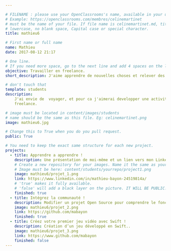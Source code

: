 ```yaml
---

# FILENAME : please use your OpenClassrooms's name, available in your url.
# Example: https://openclassrooms.com/membres/celinemartinet
# must be the name of your file. If file name is celinemartinet.md, title is celinemartinet.
# lowercase, no blank space, Capital case or special character.
title: mathieu6

# First name or full name
name: Mathieu
date: 2017-08-12 21:17

# One line.
# If you need more space, go to the next line and add 4 spaces on the left, as in 'description'.
objective: Travailler en freelance.
short_description: J'aime apprendre de nouvelles choses et relever des defis (comme Sacha).

# don't touch that
template: students
description:
    J'ai envie de  voyager, et pour ca j'aimerai developper une activite en
    freelance.

# image must be located in content/images/students
# name should be the same as this file. Eg: celinemartinet.png
image: mathieu6.jpg

# Change this to True when you do you pull request.
public: True

# You need to keep the exact same structure for each new project.
projects:
  - title: Apprendre a apprendre !
    description: Une présentation de moi-même et un lien vers mon LinkedIn.
    # Create a new repository for your images. Name it the same as your nickname and profile picture.
    # Image must be here: content/students/yourrepo/project1.png
    image: mathieu6/projet_1.png
    link: https://www.linkedin.com/in/mathieu-bayon-24519814a/
    # 'true' makes it fully available.
    # 'false' will add a black layer on the picture. IT WILL BE PUBLIC!
    finished: true
  - title: Intégrez la communauté !
    description: Modifier un projet Open Source pour comprendre le fonctionnement de Git, de Github et des pull requests. 
    image: mathieu6/projet_2.png
    link: https://github.com/mabayon
    finished: true
  - title: Créez votre premier jeu vidéo avec Swift !
    description: Création d’un jeu développé en Swift..
    image: mathieu6/projet_3.png
    link: https://www.github.com/mabayon
    finished: false
---
```


